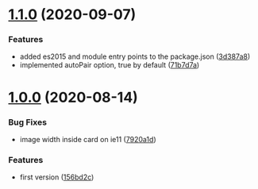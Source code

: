 # [1.1.0](https://github.com/davinchi-finsi/jq-memory-game/compare/v1.0.0...v1.1.0) (2020-09-07)


### Features

* added es2015 and module entry points to the package.json ([3d387a8](https://github.com/davinchi-finsi/jq-memory-game/commit/3d387a8d15d6576586e59c9616be572dce806399))
* implemented autoPair option, true by default ([71b7d7a](https://github.com/davinchi-finsi/jq-memory-game/commit/71b7d7a7e17c423568b38247240074107cd3721b))



# [1.0.0](https://github.com/davinchi-finsi/jq-memory-game/compare/v1.0.0...v1.1.0) (2020-08-14)


### Bug Fixes

* image width inside card on ie11 ([7920a1d](https://github.com/davinchi-finsi/jq-memory-game/commit/7920a1d2176ad603b91a7bc205fef91f027faa78))


### Features

* first version ([156bd2c](https://github.com/davinchi-finsi/jq-memory-game/commit/156bd2c3ee0a8344cfc06136121abf0676bb60a7))

